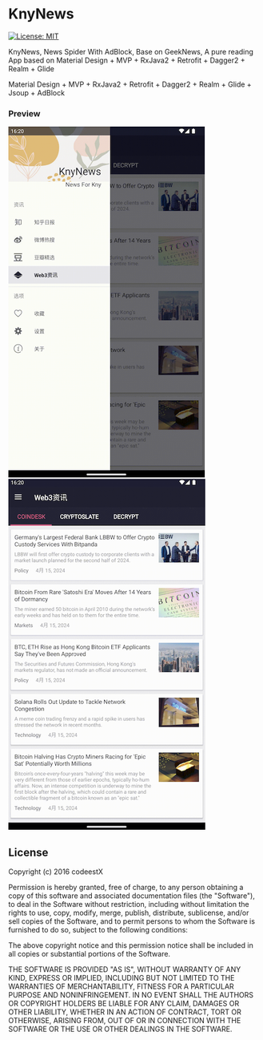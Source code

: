 # KnyNews

[![License: MIT](https://img.shields.io/badge/License-MIT-yellow.svg)](https://opensource.org/licenses/MIT)

KnyNews, News Spider With AdBlock, Base on GeekNews, A pure reading App based on Material Design + MVP + RxJava2 + Retrofit + Dagger2 + Realm + Glide

Material Design + MVP + RxJava2 + Retrofit + Dagger2 + Realm + Glide + Jsoup + AdBlock

### Preview

![](https://github.com/hikdo/knyNewsApp/raw/main/screenshots/1.png) &nbsp;&nbsp;&nbsp;
![](https://github.com/hikdo/knyNewsApp/raw/main/screenshots/2.png) &nbsp;&nbsp;&nbsp;

## License

Copyright (c) 2016 codeestX

Permission is hereby granted, free of charge, to any person obtaining a copy of this software and associated documentation files (the "Software"), to deal in the Software without restriction, including without limitation the rights to use, copy, modify, merge, publish, distribute, sublicense, and/or sell copies of the Software, and to permit persons to whom the Software is furnished to do so, subject to the following conditions:

The above copyright notice and this permission notice shall be included in all copies or substantial portions of the Software.

THE SOFTWARE IS PROVIDED "AS IS", WITHOUT WARRANTY OF ANY KIND, EXPRESS OR IMPLIED, INCLUDING BUT NOT LIMITED TO THE WARRANTIES OF MERCHANTABILITY, FITNESS FOR A PARTICULAR PURPOSE AND NONINFRINGEMENT. IN NO EVENT SHALL THE AUTHORS OR COPYRIGHT HOLDERS BE LIABLE FOR ANY CLAIM, DAMAGES OR OTHER LIABILITY, WHETHER IN AN ACTION OF CONTRACT, TORT OR OTHERWISE, ARISING FROM, OUT OF OR IN CONNECTION WITH THE SOFTWARE OR THE USE OR OTHER DEALINGS IN THE SOFTWARE.


